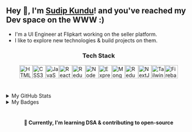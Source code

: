 ## Hey 👋, I'm [Sudip Kundu](https://www.sudipkundu.com/)! and you've reached my Dev space on the WWW :)

- I'm a UI Engineer at Flipkart working on the seller platform.
- I like to explore new technologies & build projects on them.

<div align="center">

### Tech Stack

</div>

<div style="display: flex; justify-content:center; align-items:center">

  <img src="https://raw.githubusercontent.com/danielcranney/readme-generator/main/public/icons/skills/html5-colored.svg" width="36" height="36" alt="HTML5" />

  <img src="https://raw.githubusercontent.com/danielcranney/readme-generator/main/public/icons/skills/css3-colored.svg" width="36" height="36" alt="CSS3" />

  <img src="https://raw.githubusercontent.com/danielcranney/readme-generator/main/public/icons/skills/javascript-colored.svg" width="36" height="36" alt="JavaScript" />

  <img src="https://raw.githubusercontent.com/danielcranney/readme-generator/main/public/icons/skills/react-colored.svg" width="36" height="36" alt="React" />

  <img src="https://raw.githubusercontent.com/danielcranney/readme-generator/main/public/icons/skills/redux-colored.svg" width="36" height="36" alt="Redux" />

  <img src="https://raw.githubusercontent.com/danielcranney/readme-generator/main/public/icons/skills/nodejs-colored.svg" width="36" height="36" alt="NodeJS" />

  <img src="https://raw.githubusercontent.com/danielcranney/readme-generator/main/public/icons/skills/express.svg" width="36" height="36" alt="ExpressJS" />

  <img src="https://raw.githubusercontent.com/danielcranney/readme-generator/main/public/icons/skills/mongodb-colored.svg" width="36" height="36" alt="MongoDB" />

  <img src="https://raw.githubusercontent.com/danielcranney/readme-generator/main/public/icons/skills/typescript-colored.svg" width="36" height="36" alt="Redux" />

  <img src="https://raw.githubusercontent.com/danielcranney/readme-generator/main/public/icons/skills/nextjs.svg" width="36" height="36" alt="NextJs" />

  <img src="https://raw.githubusercontent.com/danielcranney/readme-generator/main/public/icons/skills/tailwindcss-colored.svg" width="36" height="36" alt="TailwindCSS" />

  <img src="https://raw.githubusercontent.com/danielcranney/readme-generator/main/public/icons/skills/firebase-colored.svg" width="36" height="36" alt="Firebase" />

</div>

#

<details>
  <summary>My GitHub Stats</summary>
  <a href="http://www.github.com/sudipkundu999">
    <img 
      src="https://github-readme-stats.vercel.app/api?username=sudipkundu999&show_icons=true&hide=&count_private=true&title_color=0891b2&text_color=ffffff&icon_color=0891b2&bg_color=1c1917&hide_border=true&show_icons=true"
      alt="sudipkundu999's GitHub stats" 
      />
  </a>

</details>

<details>
  <summary>My Badges</summary>
  <a href="https://holopin.me/sudipkundu999" target="_blank">
    <img 
      src="https://holopin.me/sudipkundu999" 
      alt="An image of @sudipkundu999's Holopin badges, which is a link to view their full Holopin profile"
      loading="lazy"
      />
  </a>
</details>

<div align="center">

#

#### 🧠 Currently, I'm learning DSA & contributing to open-source

</div>
